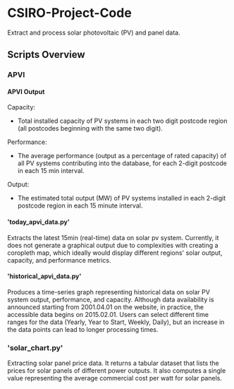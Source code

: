 # CSIRO-Project-Code
Extract and process solar photovoltaic (PV) and panel data.

## Scripts Overview
### APVI
#### APVI Output 
Capacity: 
- Total installed capacity of PV systems in each two digit postcode region (all postcodes beginning with the same two digit). 

Performance: 
- The average performance (output as a percentage of rated capacity) of all PV systems contributing into the database, for each 2-digit postcode in each 15 min interval. 

Output:
- The estimated total output (MW) of PV systems installed in each 2-digit postcode region in each 15 minute interval. 

#### 'today_apvi_data.py'
Extracts the latest 15min (real-time) data on solar pv system. 
Currently, it does not generate a graphical output due to complexities with creating a coropleth map, which ideally would display different regions' solar output, capacity, and performance metrics.

#### 'historical_apvi_data.py'
Produces a time-series graph representing historical data on solar PV system output, performance, and capacity. Although data availability is announced starting from 2001.04.01 on the website, in practice, the accessible data begins on 2015.02.01. Users can select different time ranges for the data (Yearly, Year to Start, Weekly, Daily), but an increase in the data points can lead to longer processing times.

### 'solar_chart.py'
Extracting solar panel price data. 
It returns a tabular dataset that lists the prices for solar panels of different power outputs. 
It also computes a single value representing the average commercial cost per watt for solar panels.

